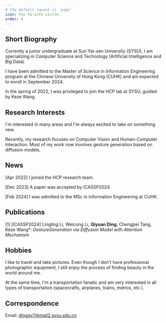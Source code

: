 ```yaml
---
# the default layout is 'page'
icon: fas fa-info-circle
order: 4
---
```


<!-- > Add Markdown syntax content to file `_tabs/resume.md`{: .filepath } and it will show up on this page.
{: .prompt-tip } -->



## Short Biography
Currently a junior undergraduate at Sun Yat-sen University (SYSU), I am specializing in Computer Science and Technology (Artificial Intelligence and Big Data).

I have been admitted to the Master of Science in Information Engineering program at the Chinese University of Hong Kong (CUHK) and am expected to enroll in September 2024.

In the spring of 2022, I was privileged to join the HCP lab at SYSU, guided by Keze Wang. 


## Research Interests
I'm interested in many areas and I'm always excited to take on something new. 

Recently, my research focuses on Computer Vision and Human-Computer Interaction. Most of my work now involves gesture generation based on diffusion models. 


## News

[Apr 2022] I joined the HCP research team.

[Dec 2023] A paper was accepted by ICASSP2024.

[Feb 2024] I was admitted to the MSc in Information Engineering at CUHK.

## Publications

[1] [ICASSP2024] Lingling Li, Weicong Li, **Qiyuan Ding**, Chengpei Tang, Keze Wang\*: *GestureGeneration via Diffusion Model with Attention Mechanism*

## Hobbies

I like to travel and take pictures. Even though I don't have professional photographic equipment, I still enjoy the process of finding beauty in the world around me.

At the same time, I'm a transportation fanatic and am very interested in all types of transportation (spacecrafts, airplanes, trains, metros, etc.). 


## Correspondence
Email: dingqy7@mail2.sysu.edu.cn


<!-- ## Resume
[Resume.pdf](../assets/file/resume/resume.pdf)

[简历.pdf](../assets/file/resume/resume-zh_CN.pdf)
 -->
